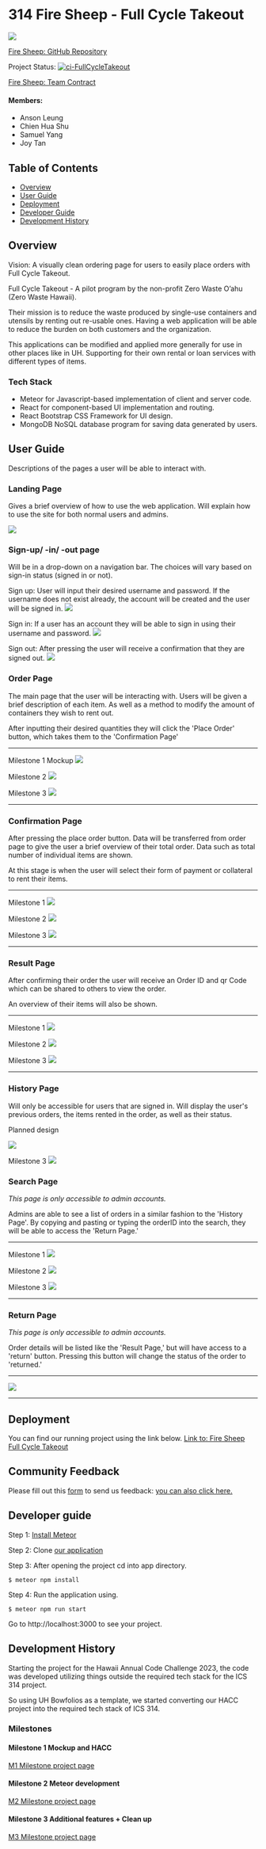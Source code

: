 # 314 Fire Sheep - Full Cycle Takeout

![](doc/FireSheep-FCTWhite.png)

<a href="https://github.com/314FireSheep/314FireSheep.github.io" target="_blank">Fire Sheep: GitHub Repository</a>

Project Status: [![ci-FullCycleTakeout](https://github.com/314firesheep/FullCycleTakeout/actions/workflows/ci.yml/badge.svg)](https://github.com/314firesheep/FullCycleTakeout/actions/workflows/ci.yml)

<a href="https://docs.google.com/document/d/14e3PUx9-a2lmzZ4E8buuaetMcWakf2GQPMhze3hWj8s/edit?usp=sharing" target="_blank">Fire Sheep: Team Contract</a>

#### Members:

- Anson Leung
- Chien Hua Shu
- Samuel Yang
- Joy Tan

## Table of Contents
* [Overview](#overview)
* [User Guide](#user-guide)
* [Deployment](#deployment)
* [Developer Guide](#developer-guide)
* [Development History](#development-history)

## Overview

Vision: A visually clean ordering page for users to easily place orders with Full Cycle Takeout.

Full Cycle Takeout - A pilot program by the non-profit Zero Waste O’ahu (Zero Waste Hawaii).

Their mission is to reduce the waste produced by single-use containers and utensils by renting out re-usable ones. Having a web application will be able to reduce the burden on both customers and the organization.

This applications can be modified and applied more generally for use in other places like in UH. Supporting for their own rental or loan services with different types of items.

### Tech Stack

- Meteor for Javascript-based implementation of client and server code.
- React for component-based UI implementation and routing.
- React Bootstrap CSS Framework for UI design.
- MongoDB NoSQL database program for saving data generated by users.

## User Guide
Descriptions of the pages a user will be able to interact with.

### Landing Page
Gives a brief overview of how to use the web application. Will explain how to use the site for both normal users and admins.

![](doc/Landing-Final.png)

### Sign-up/ -in/ -out page
Will be in a drop-down on a navigation bar. The choices will vary based on sign-in status (signed in or not).

Sign up: User will input their desired username and password. If the username does not exist already, the account will be created and the user will be signed in.
![](doc/Register-Final.png)

Sign in: If a user has an account they will be able to sign in using their username and password.
![](doc/Login-Final.png)

Sign out: After pressing  the user will receive a confirmation that they are signed out.
![](doc/Signout-Final.png)

### Order Page
The main page that the user will be interacting with. Users will be given a brief description of each item. As well as a method to modify the amount of containers they wish to rent out.

After inputting their desired quantities they will click the 'Place Order' button, which takes them to the 'Confirmation Page' 

***
Milestone 1 Mockup
![](doc/Order-Prototype1.png)

Milestone 2
![](doc/Order-Prototype2.png)

Milestone 3
![](doc/Order-Final.png)

***

### Confirmation Page
After pressing the place order button.
Data will be transferred from order page to give the user a brief overview of their total order. Data such as total number of individual items are shown.

At this stage is when the user will select their form of payment or collateral to rent their items.

***
Milestone 1
![](doc/Confirmation-Prototype1.png)

Milestone 2
![](doc/Confirmation-Prototype2.png)

Milestone 3
![](doc/Confirmation-Final.png)

***

### Result Page
After confirming their order the user will receive an Order ID and qr Code which can be shared to others to view the order.

An overview of their items will also be shown.

***
Milestone 1
![](doc/Result-Prototype1.png)

Milestone 2
![](doc/Result-Prototype2.png)

Milestone 3
![](doc/Result-Final.png)

***

### History Page
Will only be accessible for users that are signed in. Will display the user's previous orders, the items rented in the order, as well as their status.

Planned design

![](doc/History-Prototype1.png)

Milestone 3
![](doc/History-Final.png)

### Search Page
_This page is only accessible to admin accounts._ 

Admins are able to see a list of orders in a similar fashion to the 'History Page'. By copying and pasting or typing the orderID into the search, they will be able to access the 'Return Page.' 
***
Milestone 1
![](doc/Search-Prototype1.png)

Milestone 2
![](doc/Search-Prototype2.png)

Milestone 3
![](doc/Search-Final.png)

***

### Return Page
_This page is only accessible to admin accounts._

Order details will be listed like the 'Result Page,' but will have access to a 'return' button. Pressing this button will change the status of the order to 'returned.' 

***
![](doc/Return-Final.png)

***

## Deployment
You can find our running project using the link below.
<a href="https://firesheep.me/order" target="_blank">Link to: Fire Sheep Full Cycle Takeout</a>

## Community Feedback

Please fill out this [form](https://forms.gle/wmMPXkb92VHSrshFA) to send us feedback: [you can also click here.](https://forms.gle/wmMPXkb92VHSrshFA)

## Developer guide

Step 1: [Install Meteor](https://docs.meteor.com/install.html)

Step 2: Clone [our application](https://github.com/314FireSheep/FullCycleTakeout)

Step 3: After opening the project cd into app directory.
```
$ meteor npm install
```
Step 4: Run the application using.
```
$ meteor npm run start
```
Go to http://localhost:3000 to see your project.

## Development History

Starting the project for the Hawaii Annual Code Challenge 2023, the code was developed utilizing things outside the required tech stack for the ICS 314 project. 

So using UH Bowfolios as a template, we started converting our HACC project into the required tech stack of ICS 314.

### Milestones

#### Milestone 1 Mockup and HACC
<a href="https://github.com/orgs/314FireSheep/projects/1" target="_blank">M1 Milestone project page</a>

#### Milestone 2 Meteor development
<a href="https://github.com/orgs/314FireSheep/projects/2">M2 Milestone project page</a>

#### Milestone 3 Additional features + Clean up
<a href="https://github.com/orgs/314FireSheep/projects/3">M3 Milestone project page</a>
